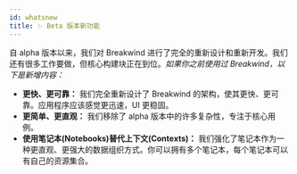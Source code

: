 ```yaml
---
id: whatsnew
title: ✨ Beta 版本新功能
---
```


自 alpha 版本以来，我们对 Breakwind 进行了完全的重新设计和重新开发。我们还有很多工作要做，但核心构建块正在到位。_如果你之前使用过 Breakwind，以下是新增内容：_

- **更快、更可靠：** 我们完全重新设计了 Breakwind 的架构，使其更快、更可靠。应用程序应该感觉更迅速，UI 更稳固。
- **更简单、更直观：** 我们移除了 alpha 版本中的许多复杂性，专注于核心用例。
- **使用笔记本(Notebooks)替代上下文(Contexts)：** 我们强化了笔记本作为一种更直观、更强大的数据组织方式。你可以拥有多个笔记本，每个笔记本可以有自己的资源集合。

<p></p>

